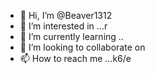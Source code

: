 - 👋 Hi, I’m @Beaver1312
- 👀 I’m interested in ...r
- 🌱 I’m currently learning ..
- 💞️ I’m looking to collaborate on 
- 📫 How to reach me ...k6/e

<!---
Beaver1312/Beaver1312 is a ✨ special ✨ repository because its `README.md` (this file) appears on your GitHub profile.
You can click the Preview link to take a look at your changes.
--->
